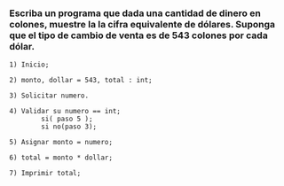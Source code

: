 ### Escriba un programa que dada una cantidad de dinero en colones, muestre la la cifra equivalente de dólares. Suponga que el tipo de cambio de venta es de 543 colones por cada dólar.

```
1) Inicio;

2) monto, dollar = 543, total : int;

3) Solicitar numero.

4) Validar su numero == int;
        si( paso 5 );
        si no(paso 3);

5) Asignar monto = numero;

6) total = monto * dollar;

7) Imprimir total;          
```
